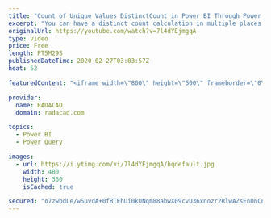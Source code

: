 ```yaml
---
title: "Count of Unique Values DistinctCount in Power BI Through Power Query Group By Transformation"
excerpt: "You can have a distinct count calculation in multiple places in Power BI, through DAX code, using the Visual's aggregation on a field, or even in Power Query. If you are doing the distinct count in Power Query as part of a group by operation, however, the existing distinct count is for all columns in"
originalUrl: https://youtube.com/watch?v=7l4dYEjmgqA
type: video
price: Free
length: PT5M29S
publishedDateTime: 2020-02-27T03:03:57Z
heat: 52

featuredContent: "<iframe width=\"800\" height=\"500\" frameborder=\"0\" src=\"https://www.youtube.com/embed/7l4dYEjmgqA\" allow=\"accelerometer; autoplay; encrypted-media; gyroscope; picture-in-picture\" allowfullscreen></iframe>"

provider:
  name: RADACAD
  domain: radacad.com

topics:
  - Power BI
  - Power Query

images:
  - url: https://i.ytimg.com/vi/7l4dYEjmgqA/hqdefault.jpg
    width: 480
    height: 360
    isCached: true

secured: "o7zwbdLe/wSuvdA+0fBTEhUi0kUNqm88abwX09cvU36xnozr2RlwAZsEnDnCnF1k9EOmTL+COBkXZJpGW29XXz5ibCBD/tE30TSiLhr32krkAlJItlXDzi8VnWkwl9jTtB/19IWiRFhH8YbSI5JFbFHgyucpqhjOkwJ2/tDk54nPj7LtbctMKIvrgAnFjH+PYZHTY3KRwhaxvlKPjkb8LFcAmCn2JtI/HXofWpfStcnhXPMSc7C9CrI6BI5NsJ0B3nLhZNmhQ6VGcuSPcTlXwUeiAte+BcqwkMKYVlQGv3urniCCODY8kL3V0n164+6JAE1Zs/OddZStD9r+I7H42nubpH4zFNq0LPbDkiRVFXtnudsznIACarkUav3MnWiOL8dKHKQe3JqFaztTAPh2CejRbtAZ86QwWuRYPhI4aTo=;9uG+KfKbK9H4bOELw5GlxA=="
---
```


